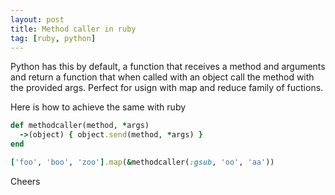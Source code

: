```yaml
---
layout: post
title: Method caller in ruby
tag: [ruby, python]
--- 
```


Python has this by default, a function that receives a method and arguments
and return a function that when called with an object call the method
with the provided args. Perfect for usign with map and reduce family of fuctions.

Here is how to achieve the same with ruby

```ruby
def methodcaller(method, *args)
  ->(object) { object.send(method, *args) }
end

['foo', 'boo', 'zoo'].map(&methodcaller(:gsub, 'oo', 'aa'))
```

Cheers
